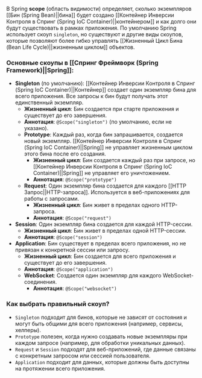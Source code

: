 
В Spring **scope** (область видимости) определяет, сколько экземпляров [[Бин (Spring Bean)||бина]] будет создано [[Контейнер Инверсии Контроля в Спринг (Spring IoC Container)||контейнером]] и как долго они будут существовать в рамках приложения. По умолчанию Spring использует скоуп `singleton`, но существуют и другие виды скоупов, которые позволяют более гибко управлять [[Жизненный Цикл Бина (Bean Life Cycle)||жизненным циклом]] объектов.

### Основные скоупы в [[Спринг Фреймворк (Spring Framework)||Spring]]:

- **Singleton** (по умолчанию): [[Контейнер Инверсии Контроля в Спринг (Spring IoC Container)||Контейнер]] создает один экземпляр бина для всего приложения. Все запросы к бин будут получать этот единственный экземпляр.
	- **Жизненный цикл**: Бин создается при старте приложения и существует до его завершения.
	- **Аннотация**: `@Scope("singleton")` (по умолчанию, если не указано).
  - **Prototype**: Каждый раз, когда бин запрашивается, создается новый экземпляр. [[Контейнер Инверсии Контроля в Спринг (Spring IoC Container)||Spring]] не управляет жизненным циклом этого бина после его создания.
	  - **Жизненный цикл**: Бин создается каждый раз при запросе, но [[Контейнер Инверсии Контроля в Спринг (Spring IoC Container)||Spring]] не управляет его уничтожением.
	  - **Аннотация**: `@Scope("prototype")`
  - **Request**: Один экземпляр бина создается для каждого [[HTTP Запрос||HTTP-запроса]]. Используется в веб-приложениях для работы с запросами.
	  - **Жизненный цикл**: Бин живет в пределах одного HTTP-запроса.
	  - **Аннотация**: `@Scope("request")`
- **Session**: Один экземпляр бина создается для каждой HTTP-сессии.
	- **Жизненный цикл**: Бин живет в пределах одной HTTP-сессии.
	- **Аннотация**: `@Scope("session")`
- **Application**: Бин существует в пределах всего приложения, но не привязан к конкретной сессии или запросу.
	- **Жизненный цикл**: Бин создается для всего приложения и существует до его завершения.
	- **Аннотация**: `@Scope("application")`
  - **WebSocket**: Создается один экземпляр для каждого WebSocket-соединения.
	  - **Аннотация**: `@Scope("websocket")`


### Как выбрать правильный скоуп?

- `Singleton` подходит для бинов, которые не зависят от состояния и могут быть общими для всего приложения (например, сервисы, хелперы).
- `Prototype` полезен, когда нужно создавать новые экземпляры при каждом запросе (например, для обработки уникальных данных).
- `Request` и `Session` подходят для веб-приложений, где данные связаны с конкретным запросом или сессией пользователя.
- `Application` подходит для данных, которые должны быть доступны на протяжении всего приложения.